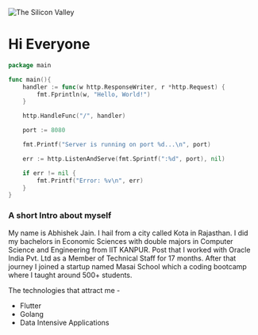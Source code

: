 ![The Silicon Valley](https://wallpapercave.com/wp/wp2022116.jpg)

# Hi Everyone

```go
package main

func main(){
    handler := func(w http.ResponseWriter, r *http.Request) {
		fmt.Fprintln(w, "Hello, World!")
	}

    http.HandleFunc("/", handler)

    port := 8080

	fmt.Printf("Server is running on port %d...\n", port)

	err := http.ListenAndServe(fmt.Sprintf(":%d", port), nil)

	if err != nil {
		fmt.Printf("Error: %v\n", err)
	}
}
```

### A short Intro about myself

My name is Abhishek Jain. I hail from a city called Kota in Rajasthan. I did my bachelors in Economic Sciences with double majors in Computer Science and Engineering from IIT KANPUR. Post that I worked with Oracle India Pvt. Ltd as a Member of Technical Staff for 17 months. After that journey I joined a startup named Masai School which a coding bootcamp where I taught around 500+ students. 

The technologies that attract me -

- Flutter
- Golang
- Data Intensive Applications

